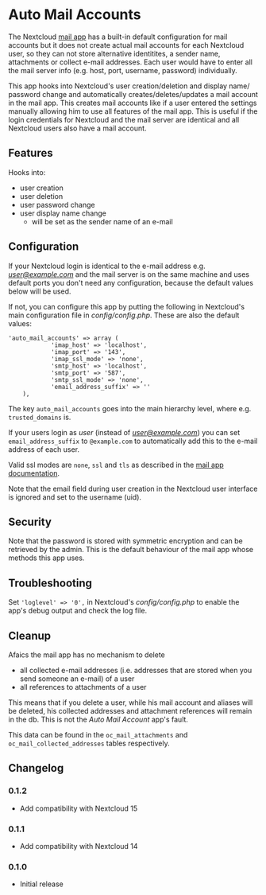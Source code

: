 # Auto Mail Accounts
The Nextcloud [mail app](https://apps.nextcloud.com/apps/mail) has a built-in default configuration for mail accounts but it does not create actual mail accounts for each Nextcloud user, so they can not store alternative identitites, a sender name, attachments or collect e-mail addresses. Each user would have to enter all the mail server info (e.g. host, port, username, password) individually.

This app hooks into Nextcloud's user creation/deletion and display name/ password change and automatically creates/deletes/updates a mail account in the mail app. This creates mail accounts like if a user entered the settings manually allowing him to use all features of the mail app. This is useful if the login credentials for Nextcloud and the mail server are identical and all Nextcloud users also have a mail account.

## Features
Hooks into:
- user creation
- user deletion
- user password change
- user display name change
	- will be set as the sender name of an e-mail

## Configuration
If your Nextcloud login is identical to the e-mail address e.g. *user@example.com* and the mail server is on the same machine and uses default ports you don't need any configuration, because the default values below will be used.

If not, you can configure this app by putting the following in Nextcloud's main configuration file in *config/config.php*. These are also the default values:

	'auto_mail_accounts' => array (
                'imap_host' => 'localhost',
                'imap_port' => '143',
                'imap_ssl_mode' => 'none',
                'smtp_host' => 'localhost',
                'smtp_port' => '587',
                'smtp_ssl_mode' => 'none',
                'email_address_suffix' => ''
        ),
        
The key `auto_mail_accounts` goes into the main hierarchy level, where e.g. `trusted_domains` is.

If your users login as *user* (instead of *user@example.com*) you can set `email_address_suffix` to `@example.com` to automatically add this to the e-mail address of each user.

Valid ssl modes are `none`, `ssl` and `tls` as described in the [mail app documentation](https://github.com/nextcloud/mail/blob/master/doc/admin.md#minimal-configuration).

Note that the email field during user creation in the Nextcloud user interface is ignored and set to the username (uid).
## Security
Note that the password is stored with symmetric encryption and can be retrieved by the admin. This is the default behaviour of the mail app whose methods this app uses.

## Troubleshooting
Set `'loglevel' => '0',` in Nextcloud's *config/config.php* to enable the app's debug output and check the log file.

## Cleanup
Afaics the mail app has no mechanism to delete

- all collected e-mail addresses (i.e. addresses that are stored when you send someone an e-mail) of a user
- all references to attachments of a user
	
This means that if you delete a user, while his mail account and aliases will be deleted, his collected addresses and attachment references will remain in the db. This is not the *Auto Mail Account* app's fault.

This data can be found in the `oc_mail_attachments` and `oc_mail_collected_addresses` tables respectively.

        
## Changelog
### 0.1.2
- Add compatibility with Nextcloud 15
### 0.1.1
- Add compatibility with Nextcloud 14
### 0.1.0
- Initial release